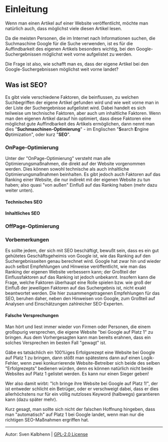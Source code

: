 # Einleitung

Wenn man einen Artikel auf einer Website veröffentlicht, möchte man natürlich
auch, dass möglichst viele diesen Artikel lesen.

Da die meisten Personen, die im Internet nach Informationen suchen, die
Suchmaschine Google für die Suche verwenden, ist es für die Auffindbarkeit des
eigenen Artikels besonders wichtig, bei den Google-Suchergebnissen möglichst
weit vorne aufgelistet zu werden.

Die Frage ist also, wie schafft man es, dass der eigene Artikel bei den
Google-Suchergebnissen möglichst weit vorne landet?

## Was ist SEO?

Es gibt viele verschiedene Faktoren, die beinflussen, zu welchen Suchbegriffen
der eigene Artikel gefunden wird und wie weit vorne man in der Liste der
Suchergebnisse aufgelistet wird.
Dabei handelt es sich teilweise um technische Faktoren, aber auch um
inhaltliche Faktoren.
Wenn man den eigenen Artikel darauf hin optimiert, dass diese Faktoren
eine möglichst gute Auffindbarkeit des Artikels ermöglichen, dann nennt man
dies "**Suchmaschinen-Optimierung**" - im Englischen "**S**earch **E**ngine **O**ptimization",
oder kurz "**SEO**".

### OnPage-Optimierung

Unter der "OnPage-Optimierung" versteht man alle Optimierungsmaßnahmen, die direkt
auf der Website vorgenommen werden. Dies können sowohl technische als auch inhaltliche
Optimierungsmaßnahmen beinhalten.
Es gibt jedoch auch Faktoren auf das Ranking einer Website, die nur indirekt mit
der eigenen Website zu tun haben; also quasi "von außen" Einfluß auf das Ranking
haben (mehr dazu weiter unten).

#### Technisches SEO

#### Inhaltliches SEO

### OffPage-Optimierung

### Vorbemerkungen

Es sollte jedem, der sich mit SEO beschäftigt, bewußt sein, dass es ein gut
gehütetes Geschäftsgeheimis von Google ist, wie das Ranking auf den
Suchergebnisseiten genau berechnet wird.
Google hat zwar hin und wieder auch selbst Empfehlungen und Hinweise
veröffentlicht, wie man das Ranking der eigenen Website verbessern kann;
der Großteil der Einflussfaktoren auf das Ranking ist jedoch unbekannt.
Insofern kann die Frage, welche Faktoren überhaupt eine Rolle spielen bzw. wie
groß der Einfluß der jeweiligen Faktoren auf das Suchergebnis ist, nicht
exakt beantwortet werden. Die hier zusammengetragenen Empfehlungen für das SEO,
beruhen daher, neben den Hinweisen von Google, zum Großteil auf Analysen und
Einschätzungen zahlreicher SEO-Experten.

#### Falsche Versprechungen

Man hört und liest immer wieder von Firmen oder Personen, die einem großspurig
versprechen, die eigene Website "bei Google auf Platz 1" zu bringen.
Aus dem Vorhergesagten kann man bereits erahnen, dass ein solches Versprechen
im besten Fall "gewagt" ist.

Gäbe es tatsächlich ein 100%iges Erfolgsrezept eine Website bei Google auf
Platz 1 zu bringen, dann stößt man spätestens dann auf einen Logik-Fehler,
wenn zwei konkurrierende Website-Betreiber sich beide des selben "Erfolgrezepts"
bedienen würden, denn es können natürlich nicht beide Websites auf Platz 1
gelistet werden. Es kann nur einen Sieger geben!

Wer also damit wirbt: "Ich bringe ihre Website bei Google auf Platz 1!", der ist
entweder schlicht ein Betrüger, oder er verschweigt dabei, dass er dies allerhöchstens
nur für ein völlig nutzloses Keyword (halbwegs) garantieren kann (dazu später mehr).

Kurz gesagt, man sollte sich nicht der falschen Hoffnung hingeben, dass man "automatisch"
auf Platz 1 bei Google landet, wenn man nur die richtigen SEO-Maßnahmen ergriffen
hat.


***

Autor: Sven Kalbhenn | [GPL-2.0 License](LICENCE)

